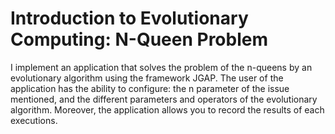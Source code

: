 Introduction to Evolutionary Computing: N-Queen Problem
=======
I implement an application that solves the problem of the n-queens by an evolutionary algorithm using the framework JGAP.
The user of the application has the ability to configure: the n parameter of the issue mentioned, and the different parameters and operators of the evolutionary algorithm. Moreover, the application allows you to record the results of each executions.
